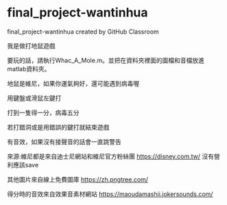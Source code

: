 # final_project-wantinhua
final_project-wantinhua created by GitHub Classroom

我是做打地鼠遊戲

要玩的話，請執行Whac_A_Mole.m。並把在資料夾裡面的圖檔和音檔放進matlab資料夾。

地鼠是維尼，如果你運氣夠好，還可能遇到病毒喔

用鍵盤或滑鼠左鍵打

打到一隻得一分，病毒五分

若打錯洞或是用錯誤的鍵打就結束遊戲

有音效，如果沒有接聲音的話會一直跳警告


來源:維尼都是來自迪士尼網站和維尼官方粉絲團
https://disney.com.tw/
沒有營利應該save

其他圖片來自線上免費圖庫
https://zh.pngtree.com/

得分時的音效來自效果音素材網站
https://maoudamashii.jokersounds.com/
